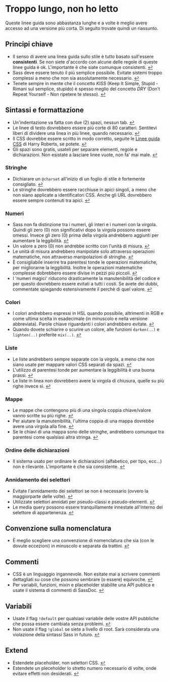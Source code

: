 
# Troppo lungo, non ho letto

Queste linee guida sono abbastanza lunghe e a volte è meglio avere accesso ad una versione più corta. Di seguito trovate quindi un riassunto.

## Principi chiave

* Il senso di avere una linea guida sullo stile è tutto basato sull'essere **consistenti**. Se non siete d'accordo con alcune delle regole di queste linee guida è ok. L'importante è che siate comunque consistenti. [↩](#perch-una-guida-di-stile)
* Sass deve essere tenuto il più semplice possibile. Evitate sistemi troppo complessi a meno che non sia assolutamente necessario. [↩](#principi-chiave)
* Tenete sempre in mente che il concetto *KISS* (Keep It Simple, Stupid - Rimani sul semplice, stupido) è spesso meglio del concetto *DRY* (Don’t Repeat Yourself - Non ripetere te stesso). [↩](#principi-chiave)

## Sintassi e formattazione

* Un'indentazione va fatta con due (2) spazi, nessun tab. [↩](#sintassi-e-formattazione)
* Le linee di testo dovrebbero essere più corte di 80 caratteri. Sentitevi liberi di dividere una linea in più linee, quando necessario. [↩](#sintassi-e-formattazione)
* Il CSS dovrebbe essere scritto in modo corretto, seguite le [Linee guida CSS](http://cssguidelin.es) di Harry Roberts, se potete. [↩](#sintassi-e-formattazione)
* Gli spazi sono gratis, usateli per separare elementi, regole e dichiarazioni. Non esistate a lasciare linee vuote, non fa' mai male. [↩](#sintassi-e-formattazione)

### Stringhe

* Dichiarare un `@charset` all'inizio di un foglio di stile è fortemente consigliato. [↩](#codifica)
* Le stringhe dovrebbero essere racchiuse in apici singoli, a meno che non siano applicate a identificatori CSS. Anche gli URL dovrebbero essere sempre contenuti tra apici. [↩](#stringhe-come-valori-css)

### Numeri

* Sass non fa distinzione tra i numeri, gli interi e i numeri con la virgola. Quindi gli zero (0) non significativi dopo la virgola possono essere omessi. Invece gli zero (0) prima della virgola andrebbero aggiunti per aumentare la leggibilità. [↩](#zero)
* Un valore a zero (0) non andrebbe scritto con l'unità di misura. [↩](#unit-di-misura)
* Le unità di misura andrebbero manipolate solo attraverso operazioni matematiche, non attraverso manipolazioni di stringhe. [↩](#unit-di-misura)
* È consigliabile inserire tra parentesi tonde le operazioni matematiche, per migliorarne la leggibilità. Inoltre le operazioni matematiche complesse dobrebbero essere divise in pezzi più piccoli. [↩](#calcoli)
* I 'numeri magici' riducono drasticamente la manutenibilità del codice e per questo dovrebbero essere evitati a tutti i costi. Se avete dei dubbi, commentate spiegando estensivamente il perchè di quel valore. [↩](#numeri-magici)

### Colori

* I colori andrebbero espressi in HSL quando possibile, altrimenti in RGB e come ultima scelta in esadecimale (in minuscolo e nella versione abbreviata). Parole chiave riguardanti i colori andrebbero evitate. [↩](#formati-di-colore)
* Quando dovete schiarire o scurire un colore, alle funzioni `darken(..)` e `lighten(..)` preferite `mix(..)`. [↩](#schiarire-e-scurire-i-colori)

### Liste

* Le liste andrebbero sempre separate con la virgola, a meno che non siano usate per mappare valori CSS separati da spazi. [↩](#liste)
* L'utilizzo di parentesi tonde per aumentare la leggibilità è una buona prassi. [↩](#liste)
* Le liste in linea non dovrebbero avere la virgola di chiusura, quelle su più righe invece sì. [↩](#liste)

### Mappe

* Le mappe che contengono più di una singola coppia chiave/valore vanno scritte su più righe. [↩](#mappe)
* Per aiutare la manutenibilità, l'ultima coppia di una mappa dovrebbe avere una virgola alla fine. [↩](#mappe)
* Se le chiavi di una mappa sono delle stringhe, andrebbero comunque tra parentesi come qualsiasi altra stringa. [↩](#mappe)

### Ordine delle dichiarazioni

* Il sistema usato per ordinare le dichiarazioni (alfabetico, per tipo, ecc...) non è rilevante. L'importante è che sia consistente. [↩](#ordine-delle-dichiarazioni)

### Annidamento dei selettori

* Evitate l'annidamento dei selettori se non è necessario (ovvero la maggiorparte delle volte). [↩](#selettori-annidati)
* Utilizzate selettori annidati per pseudo-classi e pseudo-elementi. [↩](#selettori-annidati)
* Le media query possono essere tranquillamente innestate all'interno del selettore di appartenenza. [↩](#selettori-annidati)

## Convenzione sulla nomenclatura

* È meglio scegliere una convenzione di nomenclatura che sia (con le dovute eccezioni) in minuscolo e separata da trattini. [↩](#convenzione-sui-nomi)

## Commenti

* CSS è un linguaggio ingannevole. Non esitate mai a scrivere commenti dettagliati su cose che possono sembrare (o essere) equivoche. [↩](#commentare)
* Per variabili, funzioni, mixin e placeholder stabilite una API publica e usate il sistema di commenti di SassDoc. [↩](#documentazione)

## Variabili

* Usate il flag `!default` per qualsiasi variabile delle vostre API pubbliche che possa essere cambiata senza problemi. [↩](#default-flag)
* Non usate il flag `!global` se siete a livello di root. Sarà considerata una violazione della sintassi Sass in futuro. [↩](#global-flag)

## Extend

* Estendete placeholder, non selettori CSS. [↩](#extend)
* Estendete un pleceholder lo stretto numero necessario di volte, onde evitare effetti non desiderati. [↩](#extend)
